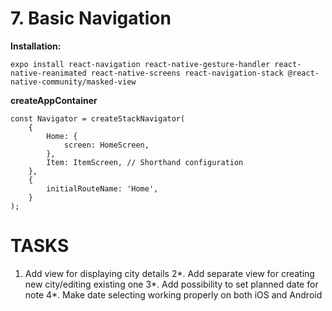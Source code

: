 # 7. Basic Navigation

**Installation:**
```
expo install react-navigation react-native-gesture-handler react-native-reanimated react-native-screens react-navigation-stack @react-native-community/masked-view
```

**createAppContainer**
```
const Navigator = createStackNavigator(
    {
        Home: {
            screen: HomeScreen,
        },
        Item: ItemScreen, // Shorthand configuration
    },
    {
        initialRouteName: 'Home',
    }
);
```

# TASKS
1. Add view for displaying city details
2*. Add separate view for creating new city/editing existing one
3*. Add possibility to set planned date for note
4*. Make date selecting working properly on both iOS and Android